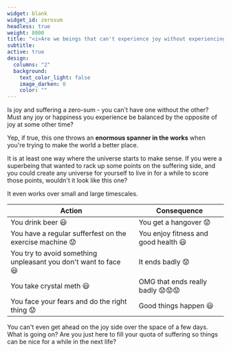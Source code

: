 ```yaml
---
widget: blank
widget_id: zerosum
headless: true
weight: 8000
title: "<i>Are we beings that can't experience joy without experiencing a proportionate amount of suffering?</i>"
subtitle:
active: true
design:
  columns: "2"
  background:
    text_color_light: false
    image_darken: 0
    color: ""
---
```


<div class="fa-3x"><i class="fa-solid fa-wrench fa-beat" style="--fa-beat-scale: 1.35;"></i></div>

Is joy and suffering a zero-sum - you can't have one without the other?  Must any joy or happiness you experience be balanced by the opposite of joy at some other time?

Yep, if true, this one throws an **enormous spanner in the works** when you're trying to make the world a better place.

It is at least one way where the universe starts to make sense.  If you were a superbeing that wanted to rack up some points on the suffering side, and you could create any universe for yourself to live in for a while to score those points, wouldn't it look like this one?

It even works over small and large timescales.

| Action                                                                | Consequence                                            |
|-----------------------------------------------------------------------|--------------------------------------------------------|
| You drink beer :smiley:                                               | You get a hangover :worried:                           |
| You have a regular sufferfest on the exercise machine :worried:       | You enjoy fitness and good health :smiley:             |
| You try to avoid something unpleasant you don't want to face :smiley:&nbsp;&nbsp;&nbsp;| It ends badly :worried:               |
| You take crystal meth :smiley:                                        | OMG that ends really badly :worried::worried::worried: |
| You face your fears and do the right thing :worried:                  | Good things happen :smiley:                            | 

You can't even get ahead on the joy side over the space of a few days.  What is going on?  Are you just here to fill your quota of suffering so things can be nice for a while in the next life?
